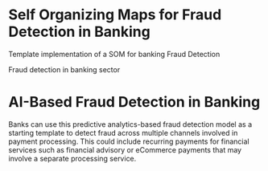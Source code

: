# Self Organizing Maps for Fraud Detection in Banking
Template implementation of a SOM for banking Fraud Detection 

Fraud detection in banking sector

# AI-Based Fraud Detection in Banking
 
Banks can use this predictive analytics-based fraud detection model as a starting template to detect fraud across multiple channels involved in payment processing. This could include recurring payments for financial services such as financial advisory or eCommerce payments that may involve a separate processing service.
